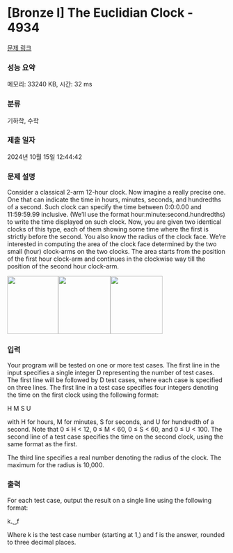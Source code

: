 # [Bronze I] The Euclidian Clock - 4934 

[문제 링크](https://www.acmicpc.net/problem/4934) 

### 성능 요약

메모리: 33240 KB, 시간: 32 ms

### 분류

기하학, 수학

### 제출 일자

2024년 10월 15일 12:44:42

### 문제 설명

<p>Consider a classical 2-arm 12-hour clock. Now imagine a really precise one. One that can indicate the time in hours, minutes, seconds, and hundredths of a second. Such clock can specify the time between 0:0:0.00 and 11:59:59.99 inclusive. (We’ll use the format hour:minute:second.hundredths) to write the time displayed on such clock. Now, you are given two identical clocks of this type, each of them showing some time where the first is strictly before the second. You also know the radius of the clock face. We’re interested in computing the area of the clock face determined by the two small (hour) clock-arms on the two clocks. The area starts from the position of the first hour clock-arm and continues in the clockwise way till the position of the second hour clock-arm.</p>

<p><img alt="" src="https://onlinejudgeimages.s3.amazonaws.com/problem/4934/%EC%8A%A4%ED%81%AC%EB%A6%B0%EC%83%B7%202016-06-10%20%EC%98%A4%ED%9B%84%207.03.08.png" style="height:133px; width:117px"><img alt="" src="https://onlinejudgeimages.s3.amazonaws.com/problem/4934/%EC%8A%A4%ED%81%AC%EB%A6%B0%EC%83%B7%202016-06-10%20%EC%98%A4%ED%9B%84%207.03.37.png" style="height:133px; width:120px"><img alt="" src="https://onlinejudgeimages.s3.amazonaws.com/problem/4934/%EC%8A%A4%ED%81%AC%EB%A6%B0%EC%83%B7%202016-06-10%20%EC%98%A4%ED%9B%84%207.04.01.png" style="height:133px; width:120px"></p>

### 입력 

 <p>Your program will be tested on one or more test cases. The first line in the input specifies a single integer D representing the number of test cases. The first line will be followed by D test cases, where each case is specified on three lines. The first line in a test case specifies four integers denoting the time on the first clock using the following format:</p>

<p>H M S U</p>

<p>with H for hours, M for minutes, S for seconds, and U for hundredth of a second. Note that 0 ≤ H < 12, 0 ≤ M < 60, 0 ≤ S < 60, and 0 ≤ U < 100. The second line of a test case specifies the time on the second clock, using the same format as the first.</p>

<p>The third line specifies a real number denoting the radius of the clock. The maximum for the radius is 10,000.</p>

### 출력 

 <p>For each test case, output the result on a single line using the following format:</p>

<p>k.␣f</p>

<p>Where k is the test case number (starting at 1,) and f is the answer, rounded to three decimal places.</p>


